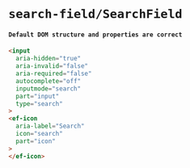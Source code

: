 # `search-field/SearchField`

#### `Default DOM structure and properties are correct`

```html
<input
  aria-hidden="true"
  aria-invalid="false"
  aria-required="false"
  autocomplete="off"
  inputmode="search"
  part="input"
  type="search"
>
<ef-icon
  aria-label="Search"
  icon="search"
  part="icon"
>
</ef-icon>

```


